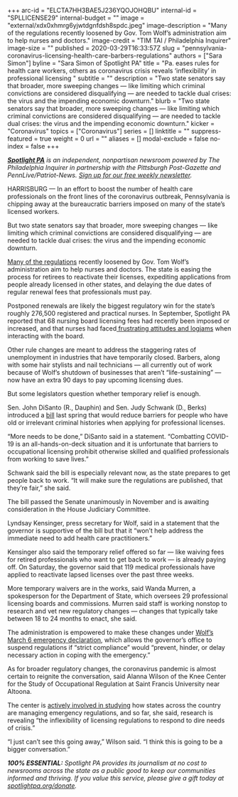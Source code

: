 +++
arc-id = "ELCTA7HH3BAE5J236YQOJOHQBU"
internal-id = "SPLLICENSE29"
internal-budget = ""
image = "external/xdx0xhmrg6yjwtdgnfdsh8spdc.jpeg"
image-description = "Many of the regulations recently loosened by Gov. Tom Wolf’s administration aim to help nurses and doctors."
image-credit = "TIM TAI / Philadelphia Inquirer"
image-size = ""
published = 2020-03-29T16:33:57Z
slug = "pennsylvania-coronavirus-licensing-health-care-barbers-regulations"
authors = ["Sara Simon"]
byline = "Sara Simon of Spotlight PA"
title = "Pa. eases rules for health care workers, others as coronavirus crisis reveals ‘inflexibility’ in professional licensing "
subtitle = ""
description = "Two state senators say that broader, more sweeping changes — like limiting which criminal convictions are considered disqualifying — are needed to tackle dual crises: the virus and the impending economic downturn."
blurb = "Two state senators say that broader, more sweeping changes — like limiting which criminal convictions are considered disqualifying — are needed to tackle dual crises: the virus and the impending economic downturn."
kicker = "Coronavirus"
topics = ["Coronavirus"]
series = []
linktitle = ""
suppress-featured = true
weight = 0
url = ""
aliases = []
modal-exclude = false
no-index = false
+++

<a href="https://lesspage.com/"><i><b>Spotlight PA</b></i></a><i> is an independent, nonpartisan newsroom powered by The Philadelphia Inquirer in partnership with the Pittsburgh Post-Gazette and PennLive/Patriot-News. </i><a href="https://lesspage.com/newsletters"><i>Sign up for our free weekly newsletter</i></a><i>.</i>

HARRISBURG — In an effort to boost the number of health care professionals on the front lines of the coronavirus outbreak, Pennsylvania is chipping away at the bureaucratic barriers imposed on many of the state’s licensed workers.

But two state senators say that broader, more sweeping changes — like limiting which criminal convictions are considered disqualifying — are needed to tackle dual crises: the virus and the impending economic downturn.

<a href="https://www.dos.pa.gov/Pages/COVID-19-Waivers.aspx">Many of the regulations</a> recently loosened by Gov. Tom Wolf’s administration aim to help nurses and doctors. The state is easing the process for retirees to reactivate their licenses, expediting applications from people already licensed in other states, and delaying the due dates of regular renewal fees that professionals must pay.

Postponed renewals are likely the biggest regulatory win for the state’s roughly 276,500 registered and practical nurses. In September, Spotlight PA reported that 68 nursing board licensing fees had recently been imposed or increased, and that nurses had faced<a href="https://lesspage.com/news/2019/09/pa-nurses-are-fed-up-with-hold-times-rude-answers-and-delays-dealing-with-state-licensing-board/"> frustrating attitudes and logjams</a> when interacting with the board.

Other rule changes are meant to address the staggering rates of unemployment in industries that have temporarily closed. Barbers, along with some hair stylists and nail technicians — all currently out of work because of Wolf’s shutdown of businesses that aren’t “life-sustaining” — now have an extra 90 days to pay upcoming licensing dues.

But some legislators question whether temporary relief is enough.

<script src="https://lesspage.com/embed.js" async></script><div data-spl-embed-version="1" data-spl-src="https://lesspage.com/embeds/donate/"></div>

Sen. John DiSanto (R., Dauphin) and Sen. Judy Schwank (D., Berks) introduced a <a href="https://www.legis.state.pa.us//cfdocs/Legis/CSM/showMemoPublic.cfm?chamber=S&SPick=20190&cosponId=29091">bill</a> last spring that would reduce barriers for people who have old or irrelevant criminal histories when applying for professional licenses.

“More needs to be done,” DiSanto said in a statement. “Combatting COVID-19 is an all-hands-on-deck situation and it is unfortunate that barriers to occupational licensing prohibit otherwise skilled and qualified professionals from working to save lives.”

Schwank said the bill is especially relevant now, as the state prepares to get people back to work. “It will make sure the regulations are published, that they’re fair,” she said.

The bill passed the Senate unanimously in November and is awaiting consideration in the House Judiciary Committee.

Lyndsay Kensinger, press secretary for Wolf, said in a statement that the governor is supportive of the bill but that it “won’t help address the immediate need to add health care practitioners.”

Kensinger also said the temporary relief offered so far — like waiving fees for retired professionals who want to get back to work — is already paying off. On Saturday, the governor said that 119 medical professionals have applied to reactivate lapsed licenses over the past three weeks.

More temporary waivers are in the works, said Wanda Murren, a spokesperson for the Department of State, which oversees 29 professional licensing boards and commissions. Murren said staff is working nonstop to research and vet new regulatory changes — changes that typically take between 18 to 24 months to enact, she said.

<script src="https://lesspage.com/embed.js" async></script><div data-spl-embed-version="1" data-spl-src="https://lesspage.com/embeds/newsletter/"></div>

The administration is empowered to make these changes under <a href="https://lesspage.com/news/2020/03/coronavirus-tom-wolf-emergency-powers-pennsylvania/">Wolf’s March 6 emergency declaration</a>, which allows the governor’s office to suspend regulations if “strict compliance” would “prevent, hinder, or delay necessary action in coping with the emergency.”

As for broader regulatory changes, the coronavirus pandemic is almost certain to reignite the conversation, said Alanna Wilson of the Knee Center for the Study of Occupational Regulation at Saint Francis University near Altoona.

The center is <a href="https://www.mercatus.org/system/files/timmons_bayne_and_norris_-_policy_brief_-_covid_series_-_a_primer_on_emergency_occupational_licensing_reforms_for_combating_covid-19_-_v1.pdf">actively involved in studying</a> how states across the country are managing emergency regulations, and so far, she said, research is revealing “the inflexibility of licensing regulations to respond to dire needs of crisis.”

“I just can’t see this going away,” Wilson said. “I think this is going to be a bigger conversation.”

<i><b>100% ESSENTIAL:</b></i><i> Spotlight PA provides its journalism at no cost to newsrooms across the state as a public good to keep our communities informed and thriving. If you value this service, please give a gift today at </i><a href="https://lesspage.com/donate"><i>spotlightpa.org/donate</i></a><i>.</i>

<script src="https://lesspage.com/embed.js" async></script><div data-spl-embed-version="1" data-spl-src="https://lesspage.com/embeds/tips/?tip_text=Do%20you%20have%20a%20tip%20about%20%3Cb%3Ehow%20Pa.'s%20government%20is%20responding%20to%20the%20coronavirus%3C%2Fb%3E%3F%20Tell%20us."></div>
